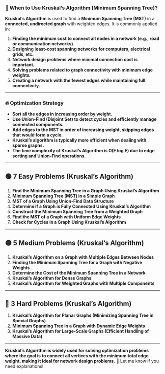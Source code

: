 ### 📌 **When to Use Kruskal’s Algorithm (Minimum Spanning Tree)?**  
**Kruskal’s Algorithm** is used to find a **Minimum Spanning Tree (MST)** in a **connected, undirected graph** with weighted edges. It is commonly applied in:

1. **Finding the minimum cost to connect all nodes in a network (e.g., road or communication networks).**
2. **Designing least-cost spanning networks for computers, electrical grids, etc.**
3. **Network design problems where minimal connection cost is important.**
4. **Solving problems related to graph connectivity with minimum edge weights.**
5. **Creating a network with the fewest edges while maintaining full connectivity.**

---

### 🔥 **Optimization Strategy**  
- **Sort all the edges in increasing order by weight.**
- **Use Union-Find (Disjoint Set) to detect cycles and efficiently manage connected components.**
- **Add edges to the MST in order of increasing weight, skipping edges that would form a cycle.**
- **Kruskal’s algorithm is typically more efficient when dealing with sparse graphs.**
- **The time complexity of Kruskal’s Algorithm is O(E log E) due to edge sorting and Union-Find operations.**

---

## 🟢 **7 Easy Problems (Kruskal’s Algorithm)**
1. **Find the Minimum Spanning Tree in a Graph Using Kruskal’s Algorithm**
2. **Minimum Spanning Tree (MST) in a Simple Graph**
3. **MST of a Graph Using Union-Find Data Structure**
4. **Determine if a Graph is Fully Connected Using Kruskal’s Algorithm**
5. **Construct the Minimum Spanning Tree from a Weighted Graph**
6. **Find the MST of a Graph with Uniform Edge Weights**
7. **Check for Cycles in a Graph Using Kruskal’s Algorithm**

---

## 🟡 **5 Medium Problems (Kruskal’s Algorithm)**
1. **Kruskal’s Algorithm on a Graph with Multiple Edges Between Nodes**
2. **Finding the Minimum Spanning Tree for a Graph with Negative Weights**
3. **Determine the Cost of the Minimum Spanning Tree in a Network**
4. **Kruskal’s Algorithm for Dense Graphs**
5. **Kruskal’s Algorithm for Weighted Graphs with Multiple Components**

---

## 🔴 **3 Hard Problems (Kruskal’s Algorithm)**
1. **Kruskal’s Algorithm for Planar Graphs (Minimizing Spanning Tree in Special Graphs)**
2. **Minimum Spanning Tree in a Graph with Dynamic Edge Weights**
3. **Kruskal’s Algorithm for Large-Scale Graphs (Efficient Handling of Massive Data)**

---

**Kruskal’s Algorithm is widely used for solving optimization problems where the goal is to connect all vertices with the minimum total edge weight, making it ideal for network design problems.** 🚀 Let me know if you need explanations!